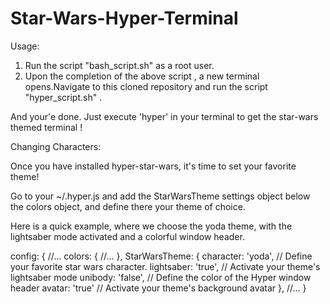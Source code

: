 # Star-Wars-Hyper-Terminal

Usage:

1) Run the script "bash_script.sh" as a root user.
2) Upon the completion of the above script , a new terminal opens.Navigate to this cloned repository and run the script "hyper_script.sh" .

And your'e done. Just execute 'hyper' in your terminal to get the star-wars themed terminal !

Changing Characters:

Once you have installed hyper-star-wars, it's time to set your favorite theme!

Go to your ~/.hyper.js and add the StarWarsTheme settings object below the colors object, and define there your theme of choice.

Here is a quick example, where we choose the yoda theme, with the lightsaber mode activated and a colorful window header.

config: {
	//...
	colors: {
	//...
	},
	StarWarsTheme: {
		character: 'yoda', // Define your favorite star wars character.
		lightsaber: 'true', // Activate your theme's lightsaber mode
		unibody: 'false', // Define the color of the Hyper window header
		avatar: 'true'  // Activate your theme's background avatar
	},
	//...
}
